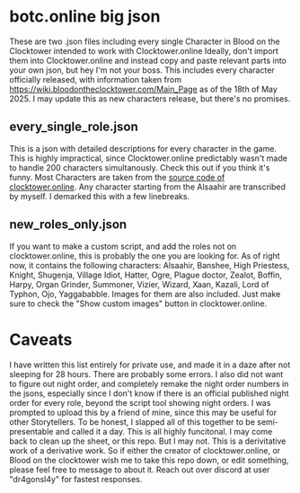 # botc.online big json
These are two .json files including every single Character in Blood on the Clocktower intended to work with Clocktower.online
Ideally, don't import them into Clocktower.online and instead copy and paste relevant parts into your own json, but hey I'm not your boss.
This includes every character officially released, with information taken from https://wiki.bloodontheclocktower.com/Main_Page as of the 18th of May 2025. I may update this as new characters release, but there's no promises.

## every_single_role.json
This is a json with detailed descriptions for every character in the game. This is highly impractical, since Clocktower.online predictably wasn't made to handle 200 characters simultanously. Check this out if you think it's funny.
Most Characters are taken from the [source code of clocktower.online](https://github.com/bra1n/townsquare). Any character starting from the Alsaahir are transcribed by myself. I demarked this with a few linebreaks.

## new_roles_only.json
If you want to make a custom script, and add the roles not on clocktower.online, this is probably the one you are looking for. As of right now, it contains the following characters:
Alsaahir, Banshee, High Priestess, Knight, Shugenja, Village Idiot, Hatter, Ogre, Plague doctor, Zealot, Boffin, Harpy, Organ Grinder, Summoner, Vizier, Wizard, Xaan, Kazali, Lord of Typhon, Ojo, Yaggababble.
Images for them are also included. Just make sure to check the "Show custom images" button in clocktower.online.

# Caveats
I have written this list entirely for private use, and made it in a daze after not sleeping for 28 hours. There are probably some errors. I also did not want to figure out night order, and completely remake the night order numbers in the jsons, especially since I don't know if there is an official published night order for every role, beyond the script tool showing night orders. 
I was prompted to upload this by a friend of mine, since this may be useful for other Storytellers. To be honest, I slapped all of this together to be semi-presentable and called it a day. This is all highly funcitonal. I may come back to clean up the sheet, or this repo. But I may not.
This is a derivitative work of a derivative work. So if either the creator of clocktower.online, or Blood on the clocktower wish me to take this repo down, or edit something, please feel free to message to about it. Reach out over discord at user "dr4gonsl4y" for fastest responses.
